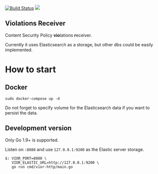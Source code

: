 [![Build Status](https://travis-ci.org/Rostelecom-CERT/vior.svg?branch=master)](https://travis-ci.org/Rostelecom-CERT/vior) [![](https://godoc.org/github.com/Rostelecom-CERT/vior?status.svg)](http://godoc.org/github.com/Rostelecom-CERT/vior)

Violations Receiver
-------------------

Content Security Policy **vio**lations **r**eceiver.

Currently it uses Elasticsearch as a storage, but other dbs could be easily implemented.

# How to start

## Docker

```
sudo docker-compose up -d
```

Do not forget to specify volume for the Elasticsearch data if you want to persist the data.

## Development version

Only Go 1.9+ is supported.

Listen on `:8080` and use `127.0.0.1:9200` as the Elastic server storage.

```
$: VIOR_PORT=8080 \
   VIOR_ELASTIC_URL=http://127.0.0.1:9200 \
   go run cmd/vior-http/main.go
```
